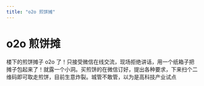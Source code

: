 ```yaml
---
title: "o2o 煎饼摊"
---
```

# o2o 煎饼摊

楼下的煎饼摊子 o2o 了！只接受微信在线交流，现场拒绝讲话，用一个纸箱子把摊子包起来了！就露一个小洞。买煎饼的在微信订好，提出各种要求，下来扫个二维码即可取走煎饼，目前生意炸裂。城管不敢管，以为是高科技产业试点

